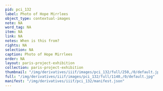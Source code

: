 ```yaml
---
pid: pci_132
label: Photo of Hope Mirrlees
object_type: contextual-images
note: NA
word_tag: NA
item: NA
link: NA
notes: When is this from?
rights: NA
selection: NA
caption: Photo of Hope Mirrlees
order: NA
layout: paris-project-exhibition
collection: paris-project-exhibition
thumbnail: "/img/derivatives/iiif/images/pci_132/full/250,/0/default.jpg"
full: "/img/derivatives/iiif/images/pci_132/full/1140,/0/default.jpg"
manifest: "/img/derivatives/iiif/pci_132/manifest.json"
---
```

